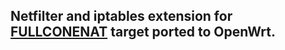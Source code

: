 ## Netfilter and iptables extension for [FULLCONENAT](https://github.com/Chion82/netfilter-full-cone-nat) target ported to OpenWrt.

